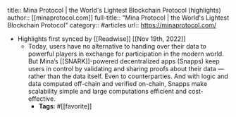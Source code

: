 title:: Mina Protocol | the World's Lightest Blockchain Protocol (highlights)
author:: [[minaprotocol.com]]
full-title:: "Mina Protocol | the World's Lightest Blockchain Protocol"
category:: #articles
url:: https://minaprotocol.com/

- Highlights first synced by [[Readwise]] [[Nov 19th, 2022]]
	- Today, users have no alternative to handing over their data to powerful players in exchange for participation in the modern world. But Mina’s [[SNARK]]-powered decentralized apps (Snapps) keep users in control by validating and sharing proofs about their data — rather than the data itself. Even to counterparties. And with logic and data computed off-chain and verified on-chain, Snapps make scalability simple and large computations efficient and cost-effective.
		- **Tags**: #[[favorite]]
